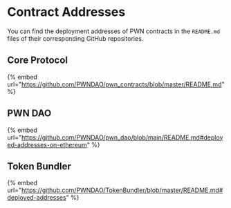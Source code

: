 # Contract Addresses

You can find the deployment addresses of PWN contracts in the `README.md` files of their corresponding GitHub repositories.

## Core Protocol

{% embed url="https://github.com/PWNDAO/pwn_contracts/blob/master/README.md" %}

## PWN DAO

{% embed url="https://github.com/PWNDAO/pwn_dao/blob/main/README.md#deployed-addresses-on-ethereum" %}

## Token Bundler

{% embed url="https://github.com/PWNDAO/TokenBundler/blob/master/README.md#deployed-addresses" %}


